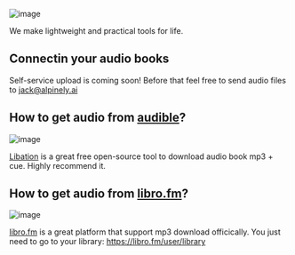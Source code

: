 
![image](https://github.com/jack2684/alpinely.ai/assets/1225301/3ea82097-6410-4d32-9bbb-f9fa6adcdde3)


We make lightweight and practical tools for life.


## Connectin your audio books
Self-service upload is coming soon! Before that feel free to send audio files to <jack@alpinely.ai>

## How to get audio from [audible](https://www.audible.com/)?
![image](https://github.com/jack2684/alpinely.ai/assets/1225301/1c1ece5c-7662-4bcd-8981-0d75293dda87)


[Libation](https://github.com/rmcrackan/Libation) is a great free open-source tool to download audio book mp3 + cue. Highly recommend it.

## How to get audio from [libro.fm](https://libro.fm/)?
![image](https://github.com/jack2684/alpinely.ai/assets/1225301/a6ca2742-6aac-4c69-ac14-7a334d3f277e)


[libro.fm](https://libro.fm/) is a great platform that support mp3 download officically. You just need to go to your library: https://libro.fm/user/library 
